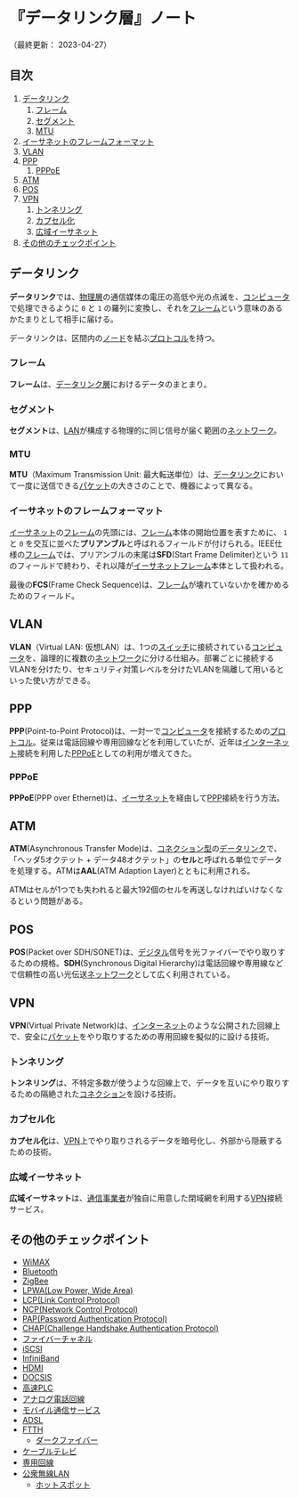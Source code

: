 # 『データリンク層』ノート

（最終更新： 2023-04-27）


## 目次

1. [データリンク](#データリンク)
	1. [フレーム](#フレーム)
	1. [セグメント](#セグメント)
	1. [MTU](#mtu)
1. [イーサネットのフレームフォーマット](#イーサネットのフレームフォーマット)
1. [VLAN](#vlan)
1. [PPP](#ppp)
	1. [PPPoE](#pppoe)
1. [ATM](#atm)
1. [POS](#pos)
1. [VPN](#vpn)
	1. [トンネリング](#トンネリング)
	1. [カプセル化](#カプセル化)
	1. [広域イーサネット](#広域イーサネット)
1. [その他のチェックポイント](#その他のチェックポイント)


## データリンク

**データリンク**では、[物理層](./network_architecture.md#物理層)の通信媒体の電圧の高低や光の点滅を、[コンピュータ](../../../computer/_/chapters/computer.md#コンピュータ)で処理できるように `0` と `1` の羅列に変換し、それを[フレーム](#フレーム)という意味のあるかたまりとして相手に届ける。

データリンクは、区間内の[ノード](./network.md#ノード)を結ぶ[プロトコル](./network_architecture.md#プロトコル)を持つ。

### フレーム

**フレーム**は、[データリンク層](./communication_protocol.md#データリンク層)におけるデータのまとまり。

### セグメント

**セグメント**は、[LAN](./network.md#lan)が構成する物理的に同じ信号が届く範囲の[ネットワーク](./network.md#ネットワーク)。

### MTU

**MTU**（Maximum Transmission Unit: 最大転送単位）は、[データリンク](#データリンク)において一度に送信できる[パケット](./network.md#パケット)の大きさのことで、機器によって異なる。


### イーサネットのフレームフォーマット

[イーサネット](./network.md#イーサネット)の[フレーム](#フレーム)の先頭には、[フレーム](#フレーム)本体の開始位置を表すために、 `1` と `0` を交互に並べた**プリアンブル**と呼ばれるフィールドが付けられる。IEEE仕様の[フレーム](#フレーム)では、プリアンブルの末尾は**SFD**(Start Frame Delimiter)という `11` のフィールドで終わり、それ以降が[イーサネット](./network.md#イーサネット)[フレーム](#フレーム)本体として扱われる。

最後の**FCS**(Frame Check Sequence)は、[フレーム](#フレーム)が壊れていないかを確かめるためのフィールド。


## VLAN

**VLAN**（Virtual LAN: 仮想LAN）は、1つの[スイッチ](./network_architecture.md#スイッチ)に接続されている[コンピュータ](../../../computer/_/chapters/computer.md#コンピュータ)を、論理的に複数の[ネットワーク](./network.md#ネットワーク)に分ける仕組み。部署ごとに接続するVLANを分けたり、セキュリティ対策レベルを分けたVLANを隔離して用いるといった使い方ができる。


## PPP

**PPP**(Point-to-Point Protocol)は、一対一で[コンピュータ](../../../computer/_/chapters/computer.md#コンピュータ)を接続するための[プロトコル](./network_architecture.md#プロトコル)。従来は電話回線や専用回線などを利用していたが、近年は[インターネット](./network.md#インターネット)接続を利用した[PPPoE](#pppoe)としての利用が増えてきた。

### PPPoE

**PPPoE**(PPP over Ethernet)は、[イーサネット](./network.md#イーサネット)を経由して[PPP](#ppp)接続を行う方法。


## ATM

**ATM**(Asynchronous Transfer Mode)は、[コネクション型](./network.md#コネクション型)の[データリンク](#データリンク)で、「ヘッダ5オクテット + データ48オクテット」の**セル**と呼ばれる単位でデータを処理する。ATMは**AAL**(ATM Adaption Layer)とともに利用される。

ATMはセルが1つでも失われると最大192個のセルを再送しなければいけなくなるという問題がある。


## POS

**POS**(Packet over SDH/SONET)は、[デジタル](../../../basics/information_theory/_/chapters/coding_theory.md#デジタル)信号を光ファイバーでやり取りするための規格。**SDH**(Synchronous Digital Hierarchy)は電話回線や専用線などで信頼性の高い光伝送[ネットワーク](./network.md#ネットワーク)として広く利用されている。


## VPN

**VPN**(Virtual Private Network)は、[インターネット](./network.md#インターネット)のような公開された回線上で、安全に[パケット](./network.md#パケット)をやり取りするための専用回線を擬似的に設ける技術。

### トンネリング

**トンネリング**は、不特定多数が使うような回線上で、データを互いにやり取りするための隔絶された[コネクション](./network.md#コネクション)を設ける技術。

### カプセル化

**カプセル化**は、[VPN](#vpn)上でやり取りされるデータを暗号化し、外部から隠蔽するための技術。

### 広域イーサネット

**広域イーサネット**は、[通信事業者](./network.md#キャリア)が独自に用意した閉域網を利用する[VPN](#vpn)接続サービス。


## その他のチェックポイント

- [WiMAX](https://ja.wikipedia.org/wiki/WiMAX)
- [Bluetooth](https://ja.wikipedia.org/wiki/Bluetooth)
- [ZigBee](https://ja.wikipedia.org/wiki/ZigBee)
- [LPWA(Low Power, Wide Area)](https://ja.wikipedia.org/wiki/LPWA_(%E7%84%A1%E7%B7%9A))
- [LCP(Link Control Protocol)](https://ja.wikipedia.org/wiki/Link_Control_Protocol)
- [NCP(Network Control Protocol)](https://ja.wikipedia.org/wiki/Network_Control_Protocol)
- [PAP(Password Authentication Protocol)](https://ja.wikipedia.org/wiki/Password_Authentication_Protocol)
- [CHAP(Challenge Handshake Authentication Protocol)](https://ja.wikipedia.org/wiki/Challenge-Handshake_Authentication_Protocol)
- [ファイバーチャネル](https://ja.wikipedia.org/wiki/%E3%83%95%E3%82%A1%E3%82%A4%E3%83%90%E3%83%BC%E3%83%81%E3%83%A3%E3%83%8D%E3%83%AB)
- [iSCSI](https://ja.wikipedia.org/wiki/ISCSI)
- [InfiniBand](https://ja.wikipedia.org/wiki/InfiniBand)
- [HDMI](https://ja.wikipedia.org/wiki/HDMI)
- [DOCSIS](https://ja.wikipedia.org/wiki/Data_Over_Cable_Service_Interface_Specifications)
- [高速PLC](https://ja.wikipedia.org/wiki/%E9%9B%BB%E5%8A%9B%E7%B7%9A%E6%90%AC%E9%80%81%E9%80%9A%E4%BF%A1)
- [アナログ電話回線](https://ja.wikipedia.org/wiki/%E9%9B%BB%E8%A9%B1%E5%9B%9E%E7%B7%9A)
- [モバイル通信サービス](https://ja.wikipedia.org/wiki/%E7%A7%BB%E5%8B%95%E4%BD%93%E9%80%9A%E4%BF%A1)
- [ADSL](https://ja.wikipedia.org/wiki/ADSL)
- [FTTH](https://ja.wikipedia.org/wiki/FTTH)
    - [ダークファイバー](https://ja.wikipedia.org/wiki/%E3%83%80%E3%83%BC%E3%82%AF%E3%83%95%E3%82%A1%E3%82%A4%E3%83%90)
- [ケーブルテレビ](https://ja.wikipedia.org/wiki/%E3%82%B1%E3%83%BC%E3%83%96%E3%83%AB%E3%83%86%E3%83%AC%E3%83%93)
- [専用回線](https://ja.wikipedia.org/wiki/%E5%B0%82%E7%94%A8%E7%B7%9A)
- [公衆無線LAN](https://ja.wikipedia.org/wiki/%E5%85%AC%E8%A1%86%E7%84%A1%E7%B7%9ALAN)
    - [ホットスポット](https://ja.wikipedia.org/wiki/%E3%83%9B%E3%83%83%E3%83%88%E3%82%B9%E3%83%9D%E3%83%83%E3%83%88_(NTT))
